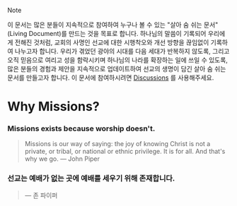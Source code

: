 > [!NOTE]
> 이 문서는 많은 분들이 지속적으로 참여하여 누구나 볼 수 있는 "살아 숨 쉬는 문서" (Living Document)를 만드는 것을 목표로 합니다. 하나님의 말씀이 기록되어 우리에게 전해진 것처럼, 교회의 사명인 선교에 대한 시행착오와 개선 방향을 끊임없이 기록하여 나누고자 합니다. 우리가 겪었던 광야의 시대를 다음 세대가 반복하지 않도록, 그리고 오직 믿음으로 여리고 성을 함락시키며 하나님의 나라를 확장하는 일에 쓰일 수 있도록, 많은 분들의 경험과 제안을 지속적으로 업데이트하여 선교의 생명이 담긴 살아 숨 쉬는 문서를 만들고자 합니다. 이 문서에 참여하시려면 [Discussions](https://github.com/NJ-Chodae-Church/Missions/discussions) 를 사용해주세요.


Why Missions?
=======

### Missions exists because worship doesn't.

> Missions is our way of saying: the joy of knowing Christ is not a private, or tribal, or national or ethnic privilege. It is for all. And that's why we go.
> — John Piper

### 선교는 예배가 없는 곳에 예배를 세우기 위해 존재합니다.
> — 존 파이퍼
